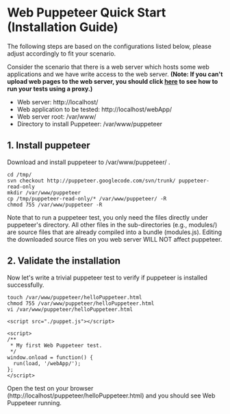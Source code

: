 # Web Puppeteer Quick Start (Installation Guide) #

The following steps are based on the configurations listed below, please adjust accordingly to fit your scenario.

Consider the scenario that there is a web server which hosts some web applications and we have write access to the web server. **(Note: If you can't upload web pages to the web server, you should click [here](ProxyConfiguration.md) to see how to run your tests using a proxy.)**


  * Web server: http://localhost/
  * Web application to be tested: http://localhost/webApp/
  * Web server root: /var/www/
  * Directory to install Puppeteer: /var/www/puppeteer


## 1. Install puppeteer ##
Download and install puppeteer to /var/www/puppeteer/ .

```
cd /tmp/ 
svn checkout http://puppeteer.googlecode.com/svn/trunk/ puppeteer-read-only
mkdir /var/www/puppeteer
cp /tmp/puppeteer-read-only/* /var/www/puppeteer/ -R
chmod 755 /var/www/puppeteer -R
```

Note that to run a puppeteer test, you only need the files directly under puppeteer's directory. All other files in the sub-directories (e.g., modules/) are source files that are already compiled into a bundle (modules.js). Editing the downloaded source files on you web server WILL NOT affect puppeteer.


## 2. Validate the installation ##
Now let's write a trivial puppeteer test to verify if puppeteer is installed successfully.

```
touch /var/www/puppeteer/helloPuppeteer.html
chmod 755 /var/www/puppeteer/helloPuppeteer.html
vi /var/www/puppeteer/helloPuppeteer.html
```

```
<script src="./puppet.js"></script>

<script>
/**
 * My first Web Puppeteer test.
 */
window.onload = function() { 
  run(load, '/webApp/');
};
</script>
```

Open the test on your browser (http://localhost/puppeteer/helloPuppeteer.html) and you should see Web Puppeteer running.
